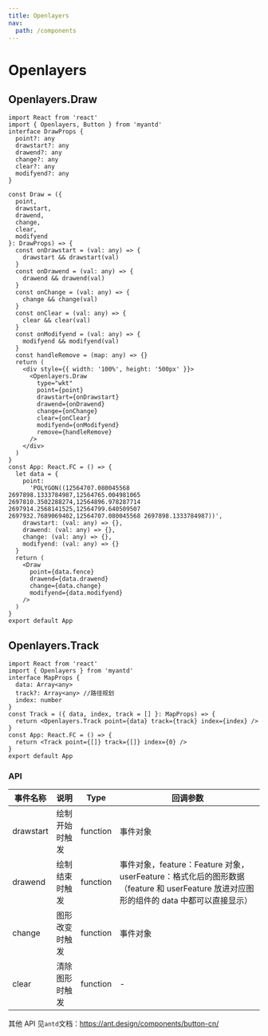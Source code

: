 ```yaml
---
title: Openlayers
nav:
  path: /components
---
```


# Openlayers

## Openlayers.Draw

```tsx
import React from 'react'
import { Openlayers, Button } from 'myantd'
interface DrawProps {
  point?: any
  drawstart?: any
  drawend?: any
  change?: any
  clear?: any
  modifyend?: any
}

const Draw = ({
  point,
  drawstart,
  drawend,
  change,
  clear,
  modifyend
}: DrawProps) => {
  const onDrawstart = (val: any) => {
    drawstart && drawstart(val)
  }
  const onDrawend = (val: any) => {
    drawend && drawend(val)
  }
  const onChange = (val: any) => {
    change && change(val)
  }
  const onClear = (val: any) => {
    clear && clear(val)
  }
  const onModifyend = (val: any) => {
    modifyend && modifyend(val)
  }
  const handleRemove = (map: any) => {}
  return (
    <div style={{ width: '100%', height: '500px' }}>
      <Openlayers.Draw
        type="wkt"
        point={point}
        drawstart={onDrawstart}
        drawend={onDrawend}
        change={onChange}
        clear={onClear}
        modifyend={onModifyend}
        remove={handleRemove}
      />
    </div>
  )
}
const App: React.FC = () => {
  let data = {
    point:
      'POLYGON((12564707.080045568 2697898.1333784987,12564765.004981065 2697810.3502288274,12564896.978287714 2697914.2568141525,12564799.640509507 2697932.7689069402,12564707.080045568 2697898.1333784987))',
    drawstart: (val: any) => {},
    drawend: (val: any) => {},
    change: (val: any) => {},
    modifyend: (val: any) => {}
  }
  return (
    <Draw
      point={data.fence}
      drawend={data.drawend}
      change={data.change}
      modifyend={data.modifyend}
    />
  )
}
export default App
```

## Openlayers.Track

```tsx
import React from 'react'
import { Openlayers } from 'myantd'
interface MapProps {
  data: Array<any>
  track?: Array<any> //路径规划
  index: number
}
const Track = ({ data, index, track = [] }: MapProps) => {
  return <Openlayers.Track point={data} track={track} index={index} />
}
const App: React.FC = () => {
  return <Track point={[]} track={[]} index={0} />
}
export default App
```

### API

| 事件名称  | 说明           | Type     | 回调参数                                                                                                                               |
| --------- | -------------- | -------- | -------------------------------------------------------------------------------------------------------------------------------------- |
| drawstart | 绘制开始时触发 | function | 事件对象                                                                                                                               |
| drawend   | 绘制结束时触发 | function | 事件对象，feature：Feature 对象， userFeature：格式化后的图形数据（feature 和 userFeature 放进对应图形的组件的 data 中都可以直接显示） |
| change    | 图形改变时触发 | function | 事件对象                                                                                                                               |
| clear     | 清除图形时触发 | function | -                                                                                                                                      |

其他 API 见`antd`文档：https://ant.design/components/button-cn/
